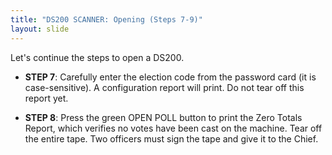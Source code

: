 ```yaml
---
title: "DS200 SCANNER: Opening (Steps 7-9)"
layout: slide
---
```


Let's continue the steps to open a DS200.

- **STEP 7**: Carefully enter the election code from the password card (it is case-sensitive). A configuration report will print. Do not tear off this report yet.

- **STEP 8**: Press the green OPEN POLL button to print the Zero Totals Report, which verifies no votes have been cast on the machine. Tear off the entire tape. Two officers must sign the tape and give it to the Chief.
